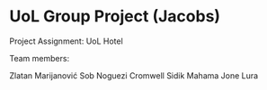 UoL Group Project (Jacobs)
================

Project Assignment: UoL Hotel

Team members:

Zlatan Marijanović
Sob Noguezi Cromwell
Sidik Mahama
Jone Lura